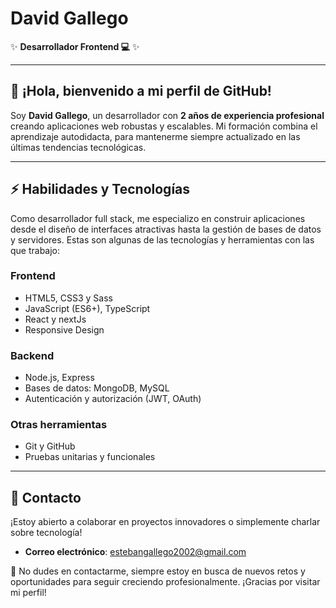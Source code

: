 # David Gallego

✨ **Desarrollador Frontend 💻** ✨

---

## 👋 ¡Hola, bienvenido a mi perfil de GitHub!

Soy **David Gallego**, un desarrollador con **2 años de experiencia profesional** creando aplicaciones web robustas y escalables. Mi formación combina el aprendizaje autodidacta, para mantenerme siempre actualizado en las últimas tendencias tecnológicas.

---

## ⚡ Habilidades y Tecnologías

Como desarrollador full stack, me especializo en construir aplicaciones desde el diseño de interfaces atractivas hasta la gestión de bases de datos y servidores. Estas son algunas de las tecnologías y herramientas con las que trabajo:

### **Frontend**

- HTML5, CSS3 y Sass
- JavaScript (ES6+), TypeScript
- React y nextJs
- Responsive Design

### **Backend**

- Node.js, Express
- Bases de datos: MongoDB, MySQL
- Autenticación y autorización (JWT, OAuth)

### **Otras herramientas**

- Git y GitHub
- Pruebas unitarias y funcionales

---

## 📧 Contacto

¡Estoy abierto a colaborar en proyectos innovadores o simplemente charlar sobre tecnología!

- **Correo electrónico**: [estebangallego2002@gmail.com](mailto:estebangallego2002@gmail.com)

🌟 No dudes en contactarme, siempre estoy en busca de nuevos retos y oportunidades para seguir creciendo profesionalmente. ¡Gracias por visitar mi perfil!

<!--
**Dagapa/Dagapa** is a ✨ _special_ ✨ repository because its `README.md` (this file) appears on your GitHub profile.

Here are some ideas to get you started:

- 🔭 I’m currently working on ...
- 🌱 I’m currently learning ...
- 👯 I’m looking to collaborate on ...
- 🤔 I’m looking for help with ...
- 💬 Ask me about ...
- 📫 How to reach me: ...
- 😄 Pronouns: ...
- ⚡ Fun fact: ...
-->
